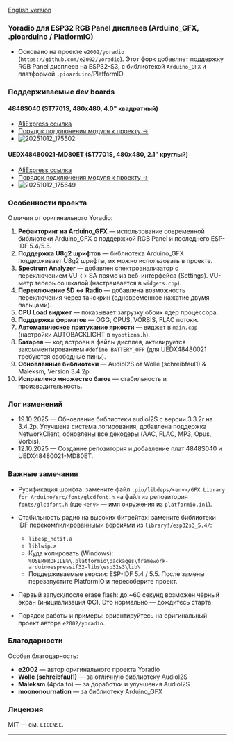 [English version](readme_english.md)

### Yoradio для ESP32 RGB Panel дисплеев (Arduino_GFX, .pioarduino / PlatformIO)

- Основано на проекте `e2002/yoradio` (`https://github.com/e2002/yoradio`). Этот форк добавляет поддержку RGB Panel дисплеев на ESP32-S3, с библиотекой `Arduino_GFX` и платформой `.pioarduino`/PlatformIO.

### Поддерживаемые dev boards

#### 4848S040 (ST7701S, 480x480, 4.0" квадратный)
- [AliExpress ссылка](https://aliexpress.ru/item/1005008214872438.html?)
- [Порядок подключения модуля к проекту →](README_4848S040.md)
- ![20251012_175502](https://github.com/user-attachments/assets/8feae43d-82f8-464f-848d-d09c33db8234)

#### UEDX48480021-MD80ET (ST7701S, 480x480, 2.1" круглый)
- [AliExpress ссылка](https://aliexpress.ru/item/1005007576008287.html?)
- [Порядок подключения модуля к проекту →](README_UEDX48480021.md)
- ![20251012_175649](https://github.com/user-attachments/assets/360799e8-da95-4c77-8ad9-c10b85be3855)

### Особенности проекта

Отличия от оригинального Yoradio:

1. **Рефакторинг на Arduino_GFX** — использование современной библиотеки Arduino_GFX с поддержкой RGB Panel и последнего ESP-IDF 5.4/5.5.
2. **Поддержка U8g2 шрифтов** — библиотека Arduino_GFX поддерживает U8g2 шрифты, их можно использовать в проекте.
3. **Spectrum Analyzer** — добавлен спектроанализатор с переключением VU ↔ SA прямо из веб-интерфейса (Settings). VU-метр теперь со шкалой (настраивается в `widgets.cpp`).
4. **Переключение SD ↔ Radio** — добавлена возможность переключения через тачскрин (одновременное нажатие двумя пальцами).
5. **CPU Load виджет** — показывает загрузку обоих ядер процессора.
6. **Поддержка форматов** — OGG, OPUS, VORBIS, FLAC потоки.
7. **Автоматическое притухание яркости** — виджет в `main.cpp` (настройки AUTOBACKLIGHT в `myoptions.h`).
8. **Батарея** — код встроен в файлы дисплея, активируется закомментированием `#define BATTERY_OFF` (для UEDX48480021 требуются свободные пины).
9. **Обновлённые библиотеки** — AudioI2S от Wolle (schreibfaul1) & Maleksm, Version 3.4.2p.
10. **Исправлено множество багов** — стабильность и производительность.

### Лог изменений

- 19.10.2025 — Обновление библиотеки audioI2S с версии 3.3.2r на 3.4.2p. Улучшена система логирования, добавлена поддержка NetworkClient, обновлены все декодеры (AAC, FLAC, MP3, Opus, Vorbis). 
- 12.10.2025 — Создание репозитория и добавление плат 4848S040 и UEDX48480021-MD80ET.

### Важные замечания

- Русификация шрифта: замените файл `.pio/libdeps/<env>/GFX Library for Arduino/src/font/glcdfont.h` на файл из репозитория `fonts/glcdfont.h` (где `<env>` — имя окружения из `platformio.ini`).

- Стабильность радио на высоких битрейтах: замените библиотеки IDF перекомпилированными версиями из `library!/esp32s3_5.4/`:
  - `libesp_netif.a`
  - `liblwip.a`
  - Куда копировать (Windows): `%USERPROFILE%\.platformio\packages\framework-arduinoespressif32-libs\esp32s3\lib\`
  - Поддерживаемые версии: ESP-IDF 5.4 / 5.5. После замены перезапустите PlatformIO и пересоберите проект.

- Первый запуск/после erase flash: до ~60 секунд возможен чёрный экран (инициализация ФС). Это нормально — дождитесь старта.

- Порядок работы и примеры: ориентируйтесь на оригинальный проект автора `e2002/yoradio`.

### Благодарности

Особая благодарность:
- **e2002** — автор оригинального проекта Yoradio
- **Wolle (schreibfaul1)** — за отличную библиотеку AudioI2S
- **Maleksm** (4pda.to) — за доработки и улучшения AudioI2S
- **moononournation** — за библиотеку Arduino_GFX

### Лицензия

MIT — см. `LICENSE`.

---



